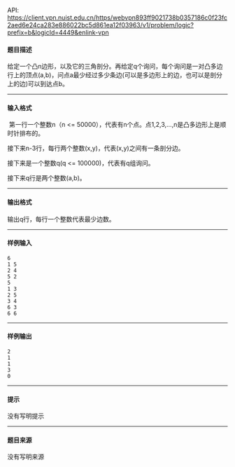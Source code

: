 API: https://client.vpn.nuist.edu.cn/https/webvpn893ff9021738b0357186c0f23fc2aed6e24ca283e886022bc5d861ea12f03963/v1/problem/logic?prefix=b&logicId=4449&enlink-vpn

#### 题目描述

给定一个凸n边形，以及它的三角剖分。再给定q个询问，每个询问是一对凸多边行上的顶点(a,b)，问点a最少经过多少条边(可以是多边形上的边，也可以是剖分上的边)可以到达点b。

---

#### 输入格式

 第一行一个整数n（n <= 50000），代表有n个点。点1,2,3,…,n是凸多边形上是顺时针排布的。

接下来n-3行，每行两个整数(x,y)，代表(x,y)之间有一条剖分边。

接下来是一个整数q(q <= 100000)，代表有q组询问。

接下来q行是两个整数(a,b)。

---

#### 输出格式

输出q行，每行一个整数代表最少边数。

---

#### 样例输入
```
6 
1 5
2 4
5 2
5 
1 3
2 5
3 4 
6 3 
6 6
```

---

#### 样例输出
```
2
1
1
3
0

```

---

#### 提示

没有写明提示

---

#### 题目来源

没有写明来源